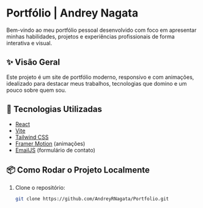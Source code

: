 # Portfólio | Andrey Nagata

Bem-vindo ao meu portfólio pessoal desenvolvido com foco em apresentar minhas habilidades, projetos e experiências profissionais de forma interativa e visual.

## ✨ Visão Geral

Este projeto é um site de portfólio moderno, responsivo e com animações, idealizado para destacar meus trabalhos, tecnologias que domino e um pouco sobre quem sou.

## 🚀 Tecnologias Utilizadas

- [React](https://reactjs.org/)
- [Vite](https://vitejs.dev/)
- [Tailwind CSS](https://tailwindcss.com/)
- [Framer Motion](https://www.framer.com/motion/) (animações)
- [EmailJS](https://www.emailjs.com/) (formulário de contato)

## 📦 Como Rodar o Projeto Localmente

1. Clone o repositório:

   ```bash
   git clone https://github.com/AndreyRNagata/Portfolio.git
